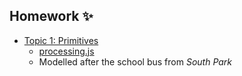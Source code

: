 ## Homework ✨
- [Topic 1: Primitives](https://jorgezapatero.github.io/risd-processing/processingjs/george-hw-1.html)
  - [processing.js](https://github.com/processing-js/processing-js)
  - Modelled after the school bus from *South Park*
